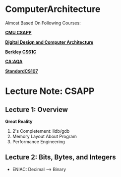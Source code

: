 # ComputerArchitecture

Almost Based On Following Courses:

[**CMU CSAPP**](http://csapp.cs.cmu.edu/3e/labs.html)

[**Digital Design and Computer Architecture**](https://safari.ethz.ch/digitaltechnik/spring2021/doku.php) 

[**Berkley CS61C**](https://cs61c.org/fa21/)

[**CA:AQA**](https://www.coursera.org/learn/comparch/home/welcome)

[**StandordCS107**](https://web.stanford.edu/class/archive/cs/cs107/cs107.1222/)

# Lecture Note: CSAPP

## Lecture 1: Overview

**Great Reality**

1. 2's Completement: lldb/gdb
2. Memory Layout About Program
3. Performance Engineering

## Lecture 2: Bits, Bytes, and Integers

- ENIAC: Decimal --> Binary
